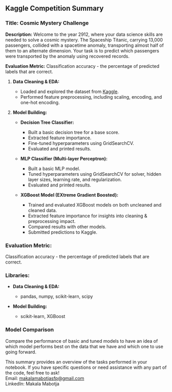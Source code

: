 ## Kaggle Competition Summary
### **Title:** Cosmic Mystery Challenge  
**Description:** Welcome to the year 2912, where your data science skills are needed to solve a cosmic mystery. The Spaceship Titanic, carrying 13,000 passengers, collided with a spacetime anomaly, transporting almost half of them to an alternate dimension. Your task is to predict which passengers were transported by the anomaly using recovered records.

**Evaluation Metric:** Classification accuracy - the percentage of predicted labels that are correct.  

1. **Data Cleaning & EDA:**
   - Loaded and explored the dataset from [Kaggle](https://www.kaggle.com/competitions/spaceship-titanic/data).
   - Performed feature preprocessing, including scaling, encoding, and one-hot encoding.

2. **Model Building:**
   - **Decision Tree Classifier:**
     - Built a basic decision tree for a base score.
     - Extracted feature importance.
     - Fine-tuned hyperparameters using GridSearchCV.
     - Evaluated and printed results.

   - **MLP Classifier (Multi-layer Perceptron):**
     - Built a basic MLP model.
     - Tuned hyperparameters using GridSearchCV for solver, hidden layer sizes, learning rate, and regularization.
     - Evaluated and printed results.

   - **XGBoost Model (EXtreme Gradient Boosted):**
     - Trained and evaluated XGBoost models on both uncleaned and cleaned data.
     - Extracted feature importance for insights into cleaning & preprocessing impact.
     - Compared results with other models.
     - Submitted predictions to Kaggle.

### Evaluation Metric:

Classification accuracy - the percentage of predicted labels that are correct.

### Libraries:

- **Data Cleaning & EDA:**
  - pandas, numpy, scikit-learn, scipy

- **Model Building:**
  - scikit-learn, XGBoost

### Model Comparison
Compare the performance of basic and tuned  models to have an idea of which model performs best on the data that we have and which one to use going forward.

This summary provides an overview of the tasks performed in your notebook. If you have specific questions or need assistance with any part of the code, feel free to ask!  
Email: makalamabotjasfp@gmail.com  
LinkedIn: Makala Mabotja
